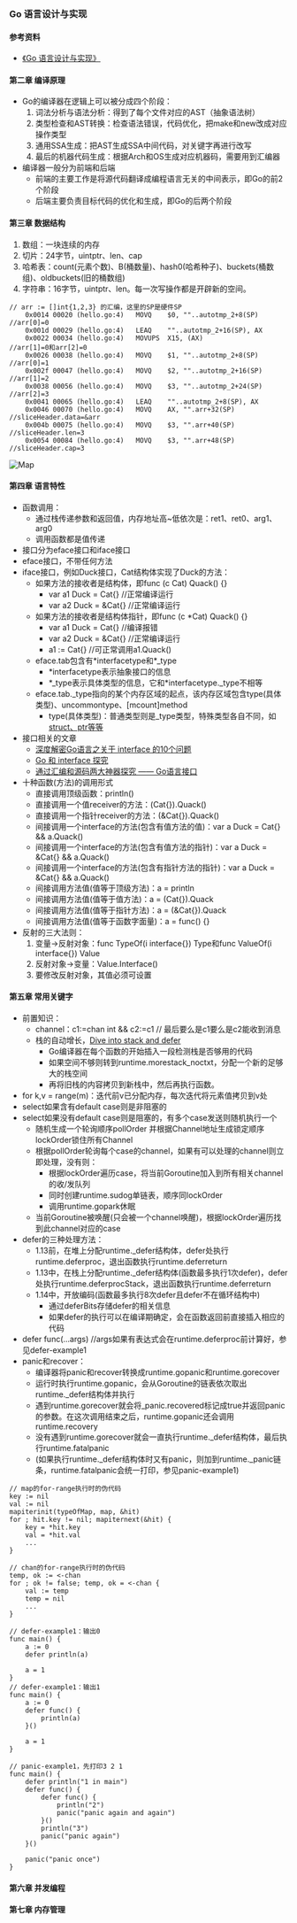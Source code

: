 ### Go 语言设计与实现#### 参考资料* [《Go 语言设计与实现》](https://book.douban.com/subject/35635836/)#### 第二章 编译原理* Go的编译器在逻辑上可以被分成四个阶段：  1. 词法分析与语法分析：得到了每个文件对应的AST（抽象语法树）  1. 类型检查和AST转换：检查语法错误，代码优化，把make和new改成对应操作类型  1. 通用SSA生成：把AST生成SSA中间代码，对关键字再进行改写  1. 最后的机器代码生成：根据Arch和OS生成对应机器码，需要用到汇编器* 编译器一般分为前端和后端  * 前端的主要工作是将源代码翻译成编程语言无关的中间表示，即Go的前2个阶段  * 后端主要负责目标代码的优化和生成，即Go的后两个阶段#### 第三章 数据结构1. 数组：一块连续的内存1. 切片：24字节，uintptr、len、cap1. 哈希表：count(元素个数)、B(桶数量)、hash0(哈希种子)、buckets(桶数组)、oldbuckets(旧的桶数组)1. 字符串：16字节，uintptr、len。每一次写操作都是开辟新的空间。```// arr := []int{1,2,3} 的汇编，这里的SP是硬件SP	0x0014 00020 (hello.go:4)	MOVQ	$0, ""..autotmp_2+8(SP)  //arr[0]=0	0x001d 00029 (hello.go:4)	LEAQ	""..autotmp_2+16(SP), AX 	0x0022 00034 (hello.go:4)	MOVUPS	X15, (AX)              //arr[1]=0和arr[2]=0	0x0026 00038 (hello.go:4)	MOVQ	$1, ""..autotmp_2+8(SP)  //arr[0]=1	0x002f 00047 (hello.go:4)	MOVQ	$2, ""..autotmp_2+16(SP) //arr[1]=2	0x0038 00056 (hello.go:4)	MOVQ	$3, ""..autotmp_2+24(SP) //arr[2]=3	0x0041 00065 (hello.go:4)	LEAQ	""..autotmp_2+8(SP), AX  	0x0046 00070 (hello.go:4)	MOVQ	AX, "".arr+32(SP)        //sliceHeader.data=&arr  	0x004b 00075 (hello.go:4)	MOVQ	$3, "".arr+40(SP)        //sliceHeader.len=3	0x0054 00084 (hello.go:4)	MOVQ	$3, "".arr+48(SP)        //sliceHeader.cap=3```![Map](../images/go-map-struct.jpg)#### 第四章 语言特性* 函数调用：  * 通过栈传递参数和返回值，内存地址高~低依次是：ret1、ret0、arg1、arg0  * 调用函数都是值传递* 接口分为eface接口和iface接口* eface接口，不带任何方法* iface接口，例如Duck接口，Cat结构体实现了Duck的方法：  * 如果方法的接收者是结构体，即func (c Cat) Quack() {}    * var a1 Duck = Cat{} //正常编译运行    * var a2 Duck = &Cat{} //正常编译运行  * 如果方法的接收者是结构体指针，即func (c *Cat) Quack() {}    * var a1 Duck = Cat{} //编译报错    * var a2 Duck = &Cat{} //正常编译运行    * a1 := Cat{} //可正常调用a1.Quack()  * eface.tab包含有\*interfacetype和*_type    * *interfacetype表示抽象接口的信息    * \*_type表示具体类型的信息，它和*interfacetype._type不相等  * eface.tab._type指向的某个内存区域的起点，该内存区域包含type(具体类型)、uncommontype、\[mcount]method    * type(具体类型)：普通类型则是_type类型，特殊类型各自不同，如[struct、ptr等等](https://github.com/golang/go/blob/6c64b6db6802818dd9a4789cdd564f19b70b6b4c/src/runtime/type.go#L58)* 接口相关的文章  * [深度解密Go语言之关于 interface 的10个问题](https://www.cnblogs.com/qcrao-2018/p/10766091.html)  * [Go 和 interface 探究](https://xargin.com/go-and-interface/)  * [通过汇编和源码两大神器探究 —— Go语言接口](https://blog.csdn.net/qq_31930499/article/details/102532264)* 十种函数(方法)的调用形式  * 直接调用顶级函数：println()  * 直接调用一个值receiver的方法：(Cat{}).Quack()  * 直接调用一个指针receiver的方法：(&Cat{}).Quack()  * 间接调用一个interface的方法(包含有值方法的值)：var a Duck = Cat{} && a.Quack()  * 间接调用一个interface的方法(包含有值方法的指针)：var a Duck = &Cat{} && a.Quack()  * 间接调用一个interface的方法(包含有指针方法的指针)：var a Duck = &Cat{} && a.Quack()  * 间接调用方法值(值等于顶级方法)：a = println  * 间接调用方法值(值等于值方法)：a = (Cat{}).Quack  * 间接调用方法值(值等于指针方法)：a = (&Cat{}).Quack  * 间接调用方法值(值等于函数字面量)：a = func() {}* 反射的三大法则：  1. 变量->反射对象：func TypeOf(i interface{}) Type和func ValueOf(i interface{}) Value  1. 反射对象->变量：Value.Interface()  1. 要修改反射对象，其值必须可设置  #### 第五章 常用关键字* 前置知识：  * channel：c1:=chan int && c2:=c1 // 最后要么是c1要么是c2能收到消息  * 栈的自动增长，[Dive into stack and defer](http://hustcat.github.io/dive-into-stack-defer-panic-recover-in-go/)    * Go编译器在每个函数的开始插入一段检测栈是否够用的代码    * 如果空间不够则转到runtime.morestack_noctxt，分配一个新的足够大的栈空间    * 再将旧栈的内容拷贝到新栈中，然后再执行函数。* for k,v = range(m)：迭代前v已分配内存，每次迭代将元素值拷贝到v处* select如果含有default case则是非阻塞的* select如果没有default case则是阻塞的，有多个case发送则随机执行一个  * 随机生成一个轮询顺序pollOrder 并根据Channel地址生成锁定顺序lockOrder锁住所有Channel  * 根据pollOrder轮询每个case的channel，如果有可以处理的channel则立即处理，没有则：    * 根据lockOrder遍历case，将当前Goroutine加入到所有相关channel的收/发队列    * 同时创建runtime.sudog单链表，顺序同lockOrder    * 调用runtime.gopark休眠  * 当前Goroutine被唤醒(只会被一个channel唤醒)，根据lockOrder遍历找到此channel对应的case* defer的三种处理方法：  * 1.13前，在堆上分配runtime._defer结构体，defer处执行runtime.deferproc，退出函数执行runtime.deferreturn  * 1.13中，在栈上分配runtime._defer结构体(函数最多执行1次defer)，defer处执行runtime.deferprocStack，退出函数执行runtime.deferreturn  * 1.14中，开放编码(函数最多执行8次defer且defer不在循环结构中)    * 通过deferBits存储defer的相关信息    * 如果defer的执行可以在编译期确定，会在函数返回前直接插入相应的代码* defer func(...args) //args如果有表达式会在runtime.deferproc前计算好，参见defer-example1* panic和recover：  * 编译器将panic和recover转换成runtime.gopanic和runtime.gorecover  * 运行时执行runtime.gopanic，会从Goroutine的链表依次取出runtime._defer结构体并执行  * 遇到runtime.gorecover就会将_panic.recovered标记成true并返回panic的参数。在这次调用结束之后，runtime.gopanic还会调用runtime.recovery  * 没有遇到runtime.gorecover就会一直执行runtime._defer结构体，最后执行runtime.fatalpanic  * (如果执行runtime._defer结构体时又有panic，则加到runtime._panic链条，runtime.fatalpanic会统一打印，参见panic-example1)```// map的for-range执行时的伪代码key := nilval := nilmapiterinit(typeOfMap, map, &hit)for ; hit.key != nil; mapiternext(&hit) {    key = *hit.key    val = *hit.val    ...}// chan的for-range执行时的伪代码temp, ok := <-chanfor ; ok != false; temp, ok = <-chan {    val := temp    temp = nil    ...}// defer-example1：输出0func main() {	a := 0	defer println(a)	a = 1}// defer-example1：输出1func main() {	a := 0	defer func() {		println(a)	}()	a = 1}// panic-example1，先打印3 2 1func main() {	defer println("1 in main")	defer func() {		defer func() {			println("2")			panic("panic again and again")		}()		println("3")		panic("panic again")	}()	panic("panic once")}```#### 第六章 并发编程#### 第七章 内存管理  